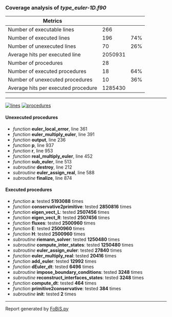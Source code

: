 ### Coverage analysis of *type_euler-1D.f90*

|Metrics|||
| --- | --- | --- |
|Number of executable lines          |266||
|Number of executed lines            |196|74%|
|Number of unexecuted lines          |70|26%|
|Average hits per executed line      |2050931||
|Number of procedures                |28||
|Number of executed procedures       |18|64%|
|Number of unexecuted procedures     |10|36%|
|Average hits per executed procedure |1285430||

 --- 
[![lines](http://www.google.com/chart?cht=p&chs=300x150&chd=s:tQ&chtt=Coverage%20of%20executable%20lines&chdl=Executed%7cUnexecuted&chco=65C1FF|FF9260&chl=74%25%7c26%25)]()
[![procedures](http://www.google.com/chart?cht=p&chs=300x150&chd=s:nW&chtt=Coverage%20of%20procedures&chdl=Executed%7cUnexecuted&chco=65C1FF|FF9260&chl=64%25%7c36%25)]()

#### Unexecuted procedures

 + *function* **euler_local_error**, line 361
 + *function* **euler_multiply_euler**, line 391
 + *function* **output**, line 236
 + *function* **p**, line 937
 + *function* **r**, line 953
 + *function* **real_multiply_euler**, line 452
 + *function* **sub_euler**, line 513
 + *subroutine* **destroy**, line 212
 + *subroutine* **euler_assign_real**, line 588
 + *subroutine* **finalize**, line 874

#### Executed procedures

 + *function* **a**: tested **5193088** times
 + *function* **conservative2primitive**: tested **2850816** times
 + *function* **eigen_vect_L**: tested **2507456** times
 + *function* **eigen_vect_R**: tested **2507456** times
 + *function* **fluxes**: tested **2500960** times
 + *function* **E**: tested **2500960** times
 + *function* **H**: tested **2500960** times
 + *subroutine* **riemann_solver**: tested **1250480** times
 + *subroutine* **compute_inter_states**: tested **1250480** times
 + *subroutine* **euler_assign_euler**: tested **27840** times
 + *function* **euler_multiply_real**: tested **20416** times
 + *function* **add_euler**: tested **12992** times
 + *function* **dEuler_dt**: tested **6496** times
 + *subroutine* **impose_boundary_conditions**: tested **3248** times
 + *subroutine* **reconstruct_interfaces_states**: tested **3248** times
 + *function* **compute_dt**: tested **464** times
 + *function* **primitive2conservative**: tested **384** times
 + *subroutine* **init**: tested **2** times

 --- 
 Report generated by [FoBiS.py](https://github.com/szaghi/FoBiS)